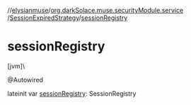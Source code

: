 //[elysianmuse](../../../index.md)/[org.darkSolace.muse.securityModule.service](../index.md)
/[SessionExpiredStrategy](index.md)/[sessionRegistry](session-registry.md)

# sessionRegistry

[jvm]\

@Autowired

lateinit var [sessionRegistry](session-registry.md): SessionRegistry

